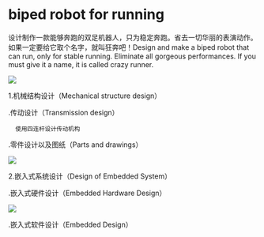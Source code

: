 # biped robot for running
设计制作一款能够奔跑的双足机器人，只为稳定奔跑。省去一切华丽的表演动作。如果一定要给它取个名字，就叫狂奔吧！Design and make a biped robot that can run, only for stable running. Eliminate all gorgeous performances. If you must give it a name, it is called crazy runner.

![](https://github.com/yuan5/-biped-robot-for-running-/blob/master/image/robot.png)

1.机械结构设计（Mechanical structure design）

  .传动设计（Transmission design）
  
      使用四连杆设计传动机构
      
  .零件设计以及图纸（Parts and drawings）
  
   ![](https://github.com/yuan5/-biped-robot-for-running-/blob/master/image/drawing.png)
   
2.嵌入式系统设计（Design of Embedded System）
  
  .嵌入式硬件设计（Embedded Hardware Design）
  
  ![](https://github.com/yuan5/-biped-robot-for-running-/blob/master/image/hardware.png)
  
  .嵌入式软件设计（Embedded  Design）
